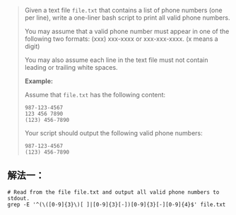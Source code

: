 > Given a text file `file.txt` that contains a list of phone numbers (one per line), write a one-liner bash script to print all valid phone numbers.
>
> You may assume that a valid phone number must appear in one of the following two formats: (xxx) xxx-xxxx or xxx-xxx-xxxx. (x means a digit)
>
> You may also assume each line in the text file must not contain leading or trailing white spaces.
>
> **Example:**
>
> Assume that `file.txt` has the following content:
>
> ```
> 987-123-4567
> 123 456 7890
> (123) 456-7890
> ```
>
> Your script should output the following valid phone numbers:
>
> ```
> 987-123-4567
> (123) 456-7890
> ```

## 解法一：

```shell
# Read from the file file.txt and output all valid phone numbers to stdout.
grep -E '^(\([0-9]{3}\)[ ]|[0-9]{3}[-])[0-9]{3}[-][0-9]{4}$' file.txt
```